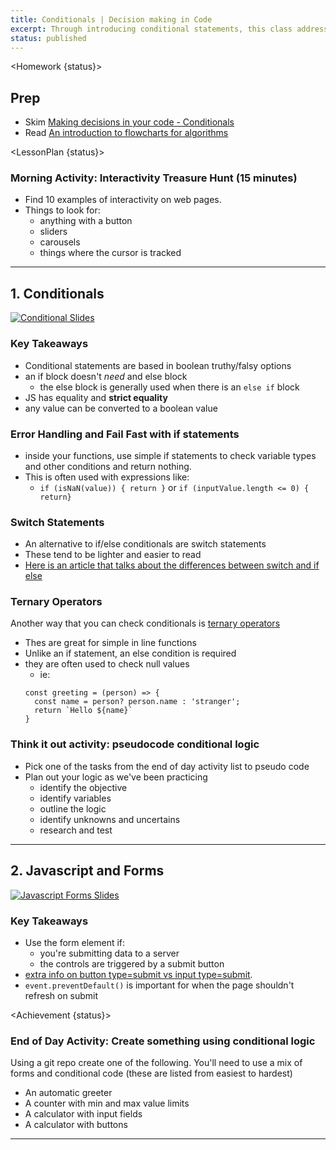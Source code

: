 ```yaml
---
title: Conditionals | Decision making in Code
excerpt: Through introducing conditional statements, this class addresses flowcharting and how it maps algorithmic thinking.
status: published
---
```


<script>
	import Homework from "$lib/components/Homework.svelte";
	import LessonPlan from "$lib/components/LessonPlan.svelte";
	import Achievement from "$lib/components/Achievement.svelte";
</script>

<Homework {status}>

<h2>Prep</h2>

- Skim [Making decisions in your code - Conditionals](https://developer.mozilla.org/en-US/docs/Learn/JavaScript/Building_blocks/conditionals)
- Read [An introduction to flowcharts for algorithms](https://www.geeksforgeeks.org/an-introduction-to-flowcharts/)

</Homework>

<LessonPlan {status}>

### Morning Activity: Interactivity Treasure Hunt (15 minutes)

- Find 10 examples of interactivity on web pages.
- Things to look for:
  - anything with a button
  - sliders
  - carousels
  - things where the cursor is tracked

<!--
<a href="https://gist.github.com/lilyx13/423ffbe6e8da87497b134985ba90ab15">
  <h3>Instructions Link</h3>
  <img src="/images/qr-codes/algorithm-activity.png" alt="activity qr code" class="w-48">
</a>
-->

---

<h2>1. Conditionals</h2>

[![Conditional Slides](/images/slides/cpnt-262/js-conditional-code.png)](/slides/cpnt-262/js-conditional-code)

### Key Takeaways

- Conditional statements are based in boolean truthy/falsy options
- an if block doesn't _need_ and else block
  - the else block is generally used when there is an `else if` block
- JS has equality and **strict equality**
- any value can be converted to a boolean value

### Error Handling and Fail Fast with if statements

- inside your functions, use simple if statements to check variable types and other conditions and return nothing.
- This is often used with expressions like:
  - `if (isNaN(value)) { return }` or `if (inputValue.length <= 0) { return}`

### Switch Statements

- An alternative to if/else conditionals are switch statements
- These tend to be lighter and easier to read
- [Here is an article that talks about the differences between switch and if else](https://medium.com/@michellekwong2/switch-vs-if-else-1d458e7b0711)

### Ternary Operators

Another way that you can check conditionals is [ternary operators](https://developer.mozilla.org/en-US/docs/Web/JavaScript/Reference/Operators/Conditional_operator)

- Thes are great for simple in line functions
- Unlike an if statement, an else condition is required
- they are often used to check null values
  - ie:
  ```
  const greeting = (person) => {
    const name = person? person.name : 'stranger';
    return `Hello ${name}`
  }
  ```

### Think it out activity: pseudocode conditional logic

- Pick one of the tasks from the end of day activity list to pseudo code
- Plan out your logic as we've been practicing
  - identify the objective
  - identify variables
  - outline the logic
  - identify unknowns and uncertains
  - research and test

---

<h2>2. Javascript and Forms</h2>

[![Javascript Forms Slides](/images/slides/cpnt-262/js-forms.png)](/slides/cpnt-262/js-forms)

### Key Takeaways

- Use the form element if:
  - you're submitting data to a server
  - the controls are triggered by a submit button
- [extra info on button type=submit vs input type=submit](https://html.com/attributes/button-type/#:~:text=Both%20%3Cbutton%20type%3D%22submit,it%20is%20a%20null%20element).
- `event.preventDefault()` is important for when the page shouldn't refresh on submit

</LessonPlan>

<Achievement {status}>

### End of Day Activity: Create something using conditional logic

Using a git repo create one of the following. You'll need to use a mix of forms and conditional code (these are listed from easiest to hardest)

- An automatic greeter
- A counter with min and max value limits
- A calculator with input fields
- A calculator with buttons

---

</Achievement>
